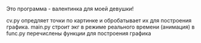 Это программа - валентинка для моей девушки!

cv.py опредляет точки по картинке и обробатывает их для построения графика.
main.py строит экг в режиме реального времени (анимация)
в func.py перечислены функции для построения графика
